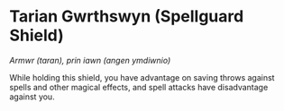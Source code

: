 # Tarian Gwrthswyn (Spellguard Shield)

*Armwr (taran), prin iawn (angen ymdiwnio)*

While holding this shield, you have advantage on saving throws against spells and other magical effects, and spell attacks have disadvantage against you.